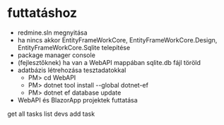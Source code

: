 # futtatáshoz

- redmine.sln megnyitása
- ha nincs akkor EntityFrameWorkCore, EntityFrameWorkCore.Design, EntityFrameWorkCore.Sqlite telepítése
- package manager console
- (fejlesztőknek) ha van a WebAPI mappában sqlite.db fájl töröld
- adatbázis létrehozása tesztadatokkal
  - PM> cd WebAPI
  - PM> dotnet tool install --global dotnet-ef
  - PM> dotnet ef database update
- WebAPI és BlazorApp projektek futtatása

get all tasks
list devs
add task

